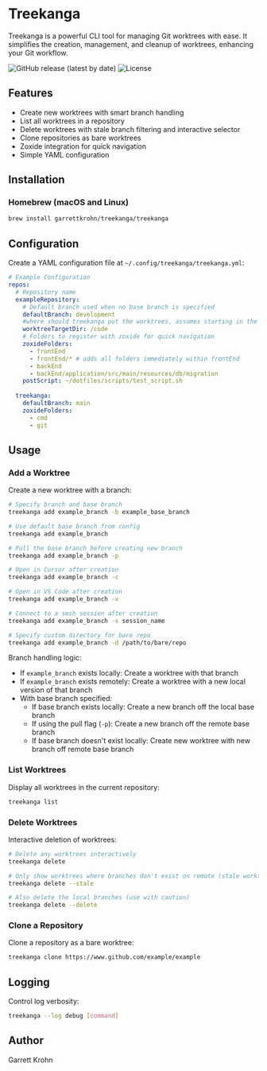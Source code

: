 # Treekanga

Treekanga is a powerful CLI tool for managing Git worktrees with ease. It simplifies the creation, management, and cleanup of worktrees, enhancing your Git workflow.

![GitHub release (latest by date)](https://img.shields.io/github/v/release/garrettkrohn/treekanga)
![License](https://img.shields.io/github/license/garrettkrohn/treekanga)

## Features

- Create new worktrees with smart branch handling
- List all worktrees in a repository
- Delete worktrees with stale branch filtering and interactive selector
- Clone repositories as bare worktrees
- Zoxide integration for quick navigation
- Simple YAML configuration

## Installation

### Homebrew (macOS and Linux)

```bash
brew install garrettkrohn/treekanga/treekanga
```

## Configuration

Create a YAML configuration file at `~/.config/treekanga/treekanga.yml`:

```yaml
# Example Configuration
repos:
  # Repository name
  exampleRepository:
    # Default branch used when no base branch is specified
    defaultBranch: development
    #where should treekanga put the worktrees, assumes starting in the $HOME directory
    worktreeTargetDir: /code 
    # Folders to register with zoxide for quick navigation
    zoxideFolders:
      - frontEnd
      - frontEnd/* # adds all folders immediately within frontEnd
      - backEnd
      - backEnd/application/src/main/resources/db/migration
    postScript: ~/dotfiles/scripts/test_script.sh
  
  treekanga:
    defaultBranch: main
    zoxideFolders:
      - cmd
      - git
```

## Usage

### Add a Worktree

Create a new worktree with a branch:

```bash
# Specify branch and base branch
treekanga add example_branch -b example_base_branch

# Use default base branch from config
treekanga add example_branch

# Pull the base branch before creating new branch
treekanga add example_branch -p

# Open in Cursor after creation
treekanga add example_branch -c

# Open in VS Code after creation
treekanga add example_branch -v

# Connect to a sesh session after creation
treekanga add example_branch -s session_name

# Specify custom directory for bare repo
treekanga add example_branch -d /path/to/bare/repo
```

Branch handling logic:
- If `example_branch` exists locally: Create a worktree with that branch
- If `example_branch` exists remotely: Create a worktree with a new local version of that branch
- With base branch specified:
  - If base branch exists locally: Create a new branch off the local base branch
  - If using the pull flag (`-p`): Create a new branch off the remote base branch
  - If base branch doesn't exist locally: Create new worktree with new branch off remote base branch

### List Worktrees

Display all worktrees in the current repository:

```bash
treekanga list
```

### Delete Worktrees

Interactive deletion of worktrees:

```bash
# Delete any worktrees interactively
treekanga delete

# Only show worktrees where branches don't exist on remote (stale worktrees)
treekanga delete --stale

# Also delete the local branches (use with caution)
treekanga delete --delete
```

### Clone a Repository

Clone a repository as a bare worktree:

```bash
treekanga clone https://www.github.com/example/example
```

## Logging

Control log verbosity:

```bash
treekanga --log debug [command]
```

## Author

Garrett Krohn
